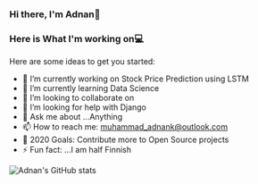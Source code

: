 ### Hi there, I'm Adnan👋
### Here is What I'm working on💻



Here are some ideas to get you started:

- 🔭 I’m currently working on Stock Price Prediction using LSTM
- 🌱 I’m currently learning Data Science
- 👯 I’m looking to collaborate on 
- 🤔 I’m looking for help with Django
- 💬 Ask me about ...Anything
- 📫 How to reach me: muhammad_adnank@outlook.com
- 🥅 2020 Goals: Contribute more to Open Source projects
- ⚡ Fun fact: ...I am half Finnish

![Adnan's GitHub stats](https://github-readme-stats.vercel.app/api?username=muhammadadnankhalid&show_icons=true&theme=dracula)
